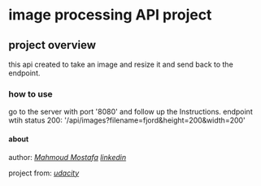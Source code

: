 # image processing API project
## project overview
this api created to take an image and resize it and send back to the endpoint.
### how to use
go to the server with port '8080' and follow up the Instructions.
endpoint wtih status 200:
'/api/images?filename=fjord&height=200&width=200'
#### about
author: *[Mahmoud Mostafa](https://github.com/Tamulus47)*
        *[linkedin](https://www.linkedin.com/in/mahmoud-mostafa-09321a226/)*

project from: *[udacity](https://www.udacity.com)* 
